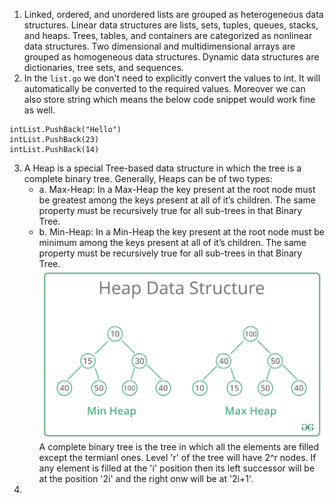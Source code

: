 1. Linked, ordered, and unordered lists are grouped as heterogeneous data structures. Linear data structures are lists, sets, tuples, queues, stacks, and heaps. Trees, tables, and containers are categorized as nonlinear data structures. Two dimensional and multidimensional arrays are grouped as homogeneous data structures. Dynamic data structures are dictionaries, tree sets, and sequences.
2. In the `list.go` we don't need to explicitly convert the values to int. It will automatically be converted to the required values. Moreover we can also store string which means the below code snippet would work fine as well.
```
intList.PushBack("Hello")
intList.PushBack(23)
intList.PushBack(14)
```
3. A Heap is a special Tree-based data structure in which the tree is a complete binary tree. Generally, Heaps can be of two types:
    * a. Max-Heap: In a Max-Heap the key present at the root node must be greatest among the keys present at all of it’s children. The same property must be recursively true for all sub-trees in that Binary Tree.
    * b. Min-Heap: In a Min-Heap the key present at the root node must be minimum among the keys present at all of it’s children. The same property must be recursively true for all sub-trees in that Binary Tree. 
    ![Heap data structure](./images/heap.png)
A complete binary tree is the tree in which all the elements are filled except the termianl ones. Level 'r' of the tree will have 2^r nodes. If any element is filled at the 'i' position then its left successor will be at the position '2i' and the right onw will be at '2i+1'.
4. 